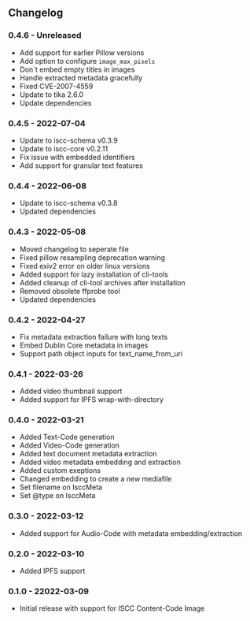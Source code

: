## Changelog

### 0.4.6 - Unreleased
- Add support for earlier Pillow versions
- Add option to configure `image_max_pixels`
- Don´t embed empty titles in images
- Handle extracted metadata gracefully
- Fixed CVE-2007-4559
- Update to tika 2.6.0
- Update dependencies

### 0.4.5 - 2022-07-04
- Update to iscc-schema v0.3.9
- Update to iscc-core v0.2.11
- Fix issue with embedded identifiers
- Add support for granular text features

### 0.4.4 - 2022-06-08
- Update to iscc-schema v0.3.8
- Updated dependencies

### 0.4.3 - 2022-05-08
- Moved changelog to seperate file
- Fixed pillow resampling deprecation warning
- Fixed exiv2 error on older linux versions
- Added support for lazy installation of cli-tools
- Added cleanup of cli-tool archives after installation
- Removed obsolete ffprobe tool
- Updated dependencies

### 0.4.2 - 2022-04-27
- Fix metadata extraction failure with long texts
- Embed Dublin Core metadata in images
- Support path object inputs for text_name_from_uri

### 0.4.1 - 2022-03-26
- Added video thumbnail support
- Added support for IPFS wrap-with-directory

### 0.4.0 - 2022-03-21
- Added Text-Code generation
- Added Video-Code generation
- Added text document metadata extraction
- Added video metadata embedding and extraction
- Added custom exeptions
- Changed embedding to create a new mediafile
- Set filename on IsccMeta
- Set @type on IsccMeta

### 0.3.0 - 2022-03-12
- Added support for Audio-Code with metadata embedding/extraction

### 0.2.0 - 2022-03-10
- Added IPFS support

### 0.1.0 - 22022-03-09
- Initial release with support for ISCC Content-Code Image
